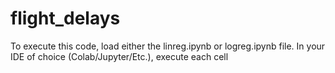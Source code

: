 # flight_delays
To execute this code, load either the linreg.ipynb or logreg.ipynb file.
In your IDE of choice (Colab/Jupyter/Etc.), execute each cell
